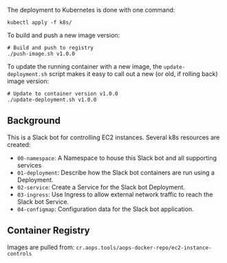 The deployment to Kubernetes is done with one command:

    kubectl apply -f k8s/

To build and push a new image version:

    # Build and push to registry
    ./push-image.sh v1.0.0

To update the running container with a new image, the `update-deployment.sh` script makes it easy to call out a new (or old, if rolling back) image version:

    # Update to container version v1.0.0
    ./update-deployment.sh v1.0.0

## Background
This is a Slack bot for controlling EC2 instances. Several k8s resources are created:
- `00-namespace`:  A Namespace to house this Slack bot and all supporting services
- `01-deployment`: Describe how the Slack bot containers are run using a Deployment.
- `02-service`: Create a Service for the Slack bot Deployment.
- `03-ingress`: Use Ingress to allow external network traffic to reach the Slack bot Service.
- `04-configmap`: Configuration data for the Slack bot application.

## Container Registry
Images are pulled from: `cr.aops.tools/aops-docker-repo/ec2-instance-controls`